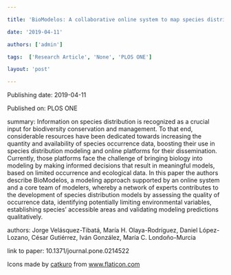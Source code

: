 ---
title: 'BioModelos: A collaborative online system to map species distributions'
date: '2019-04-11'
authors: ['admin']
tags:  ['Research Article', 'None', 'PLOS ONE']
layout: 'post'
---
Publishing date: 2019-04-11

Published on: PLOS ONE

summary: Information on species distribution is recognized as a crucial input for biodiversity conservation and management. To that end, considerable resources have been dedicated towards increasing the quantity and availability of species occurrence data, boosting their use in species distribution modeling and online platforms for their dissemination. Currently, those platforms face the challenge of bringing biology into modeling by making informed decisions that result in meaningful models, based on limited occurrence and ecological data. In this paper the authors describe BioModelos, a modeling approach supported by an online system and a core team of modelers, whereby a network of experts contributes to the development of species distribution models by assessing the quality of occurrence data, identifying potentially limiting environmental variables, establishing species’ accessible areas and validating modeling predictions qualitatively.

authors: Jorge Velásquez-Tibatá, María H. Olaya-Rodríguez, Daniel López-Lozano, César Gutiérrez, Iván González, María C. Londoño-Murcia

link to paper: 10.1371/journal.pone.0214522

Icons made by <a href="https://www.flaticon.com/free-icon/bookshelves_3576884" title="catkuro">catkuro</a> from <a href="https://www.flaticon.com/" title="Flaticon"> www.flaticon.com</a>